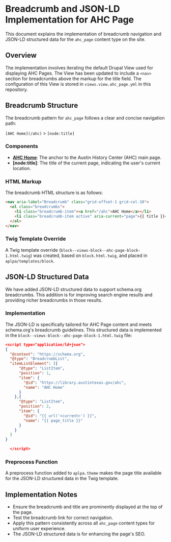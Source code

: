 
# Breadcrumb and JSON-LD Implementation for AHC Page

This document explains the implementation of breadcrumb navigation and JSON-LD structured data for the `ahc_page` content type on the site. 

## Overview
The implementation involves iterating the default Drupal View used for displaying AHC Pages. The View has been updated to include a `<nav>` section for breadcrumbs above the markup for the title field. The configuration of this View is stored in `views.view.ahc_page.yml` in this repository.

## Breadcrumb Structure
The breadcrumb pattern for `ahc_page` follows a clear and concise navigation path:

`[AHC Home](/ahc)` > `[node:title]`

### Components
- **[AHC Home](/ahc)**: The anchor to the Austin History Center (AHC) main page.
- **[node:title]**: The title of the current page, indicating the user's current location.

### HTML Markup
The breadcrumb HTML structure is as follows:

```html
<nav aria-label="Breadcrumb" class="grid-offset-1 grid-col-10">
  <ol class="breadcrumbs">
    <li class="breadcrumb-item"><a href="/ahc">AHC Home</a></li>
    <li class="breadcrumb-item active" aria-current="page">{{ title }}</li>
  </ol>
</nav>
```

### Twig Template Override
A Twig template override (`block--views-block--ahc-page-block-1.html.twig`) was created, based on `block.html.twig`, and placed in `aplpa/templates/block`.

## JSON-LD Structured Data
We have added JSON-LD structured data to support schema.org breadcrumbs. This addition is for improving search engine results and providing richer breadcrumbs in those results.

### Implementation
The JSON-LD is specifically tailored for AHC Page content and meets schema.org's breadcrumb guidelines. This structured data is implemented in the `block--views-block--ahc-page-block-1.html.twig` file:

```json
<script type="application/ld+json">
{
  "@context": "https://schema.org",
  "@type": "BreadcrumbList",
  "itemListElement": [{
      "@type": "ListItem",
      "position": 1,
      "item": {
        "@id": "https://library.austintexas.gov/ahc",
        "name": "AHC Home"
      }
    },{
      "@type": "ListItem",
      "position": 2,
      "item": {
        "@id": "{{ url('<current>') }}",
        "name": "{{ page_title }}"
      }
    }
  ]
}

  </script>
```

### Preprocess Function
A preprocess function added to `aplpa.theme` makes the page title available for the JSON-LD structured data in the Twig template.

## Implementation Notes
- Ensure the breadcrumb and title are prominently displayed at the top of the page.
- Test the breadcrumb link for correct navigation.
- Apply this pattern consistently across all `ahc_page` content types for uniform user experience.
- The JSON-LD structured data is for enhancing the page's SEO.
